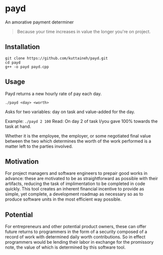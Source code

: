 # payd
An amorative payment determiner
>Because your time increases in value the longer you're on project.

## Installation
```
git clone https://github.com/kuttaineh/payd.git
cd payd
g++ -o payd payd.cpp
```

## Usage
Payd returns a new hourly rate of pay each day.
```
./payd <day> <worth>
```
Asks for two variables: day on task and value-added for the day.

Example: `./payd 2 100`
Read: On day 2 of task I/you gave 100% towards the task at hand.

Whether it is the employee, the employer, or some negotiated final value between the two which determines the worth of the work performed is a matter left to the parties involved.

## Motivation
For project managers and software engineers to prepair good works in advance: these are motivated to be as straightforward as possible with their artifacts, reducing the task of implimentation to be completed in code quickly. This tool creates an inherent financial incentive to provide as simple, yet complete, a development roadmap as necessary so as to produce software units in the most efficient way possible. 

## Potential
For entrepreneurs and other potential product owners, these can offer future returns to programmers in the form of a security composed of a record of work with determined daily worth contributions. So in effect programmers would be lending their labor in exchange for the promissory note, the value of which is determined by this software tool.
